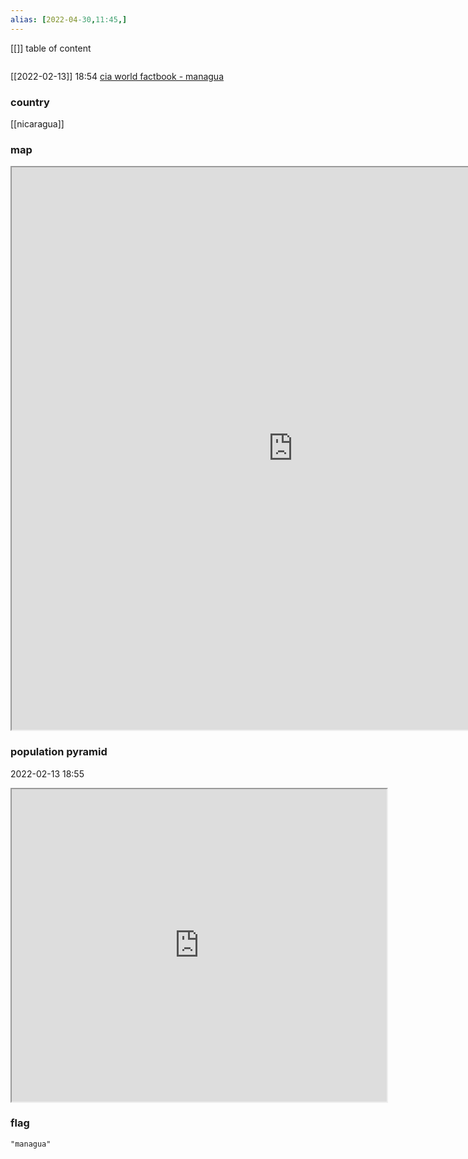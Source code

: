```yaml
---
alias: [2022-04-30,11:45,]
---
```

[[]]
table of content
```toc
```
[[2022-02-13]] 18:54
[cia world factbook - managua](https://www.cia.gov/the-world-factbook/countries/managua)
### country
[[nicaragua]]
### map
<iframe src="https://duckduckgo.com/?t=ffab&q=managua&ia=web&iaxm=about" width="900" height="900" ></iframe>

### population pyramid

2022-02-13 18:55

<iframe src="https://www.populationpyramid.net/managua/2019/" width="600" height="500" ></iframe>

### flag

```query
"managua"
```
